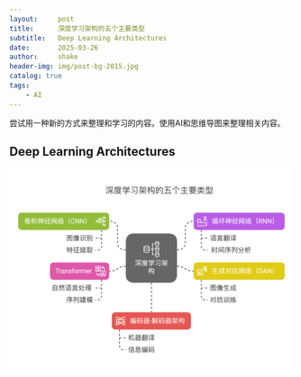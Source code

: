 ```yaml
---
layout:     post
title:      深度学习架构的五个主要类型
subtitle:   Deep Learning Architectures
date:       2025-03-26
author:     shake
header-img: img/post-bg-2015.jpg
catalog: true
tags:
    - AI
---
```


尝试用一种新的方式来整理和学习的内容。使用AI和思维导图来整理相关内容。

## Deep Learning Architectures

![Deep Learning Architectures](/img/2025/mar/deep1.png "deepDeep Learning Architectures")



